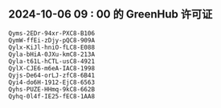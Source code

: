 ## 2024-10-06 09 : 00 的 GreenHub 许可证
```
Qyms-2EDr-94xr-PXC8-B106
QymW-ffEi-zDjy-pQC8-909A
Qylx-KiJl-hniO-fLC8-E088
Qyla-bHiA-0JXu-kmC8-213A
Qyla-t61L-hCTL-usC8-4921
QylX-CJE6-m6eA-IAC8-1998
Qyjs-De64-orLJ-zfC8-6B41
Qyi4-do6H-1912-EjC8-6563
Qyhs-PUZE-HHmq-9kC8-662B
Qyhq-0l4f-IE25-fEC8-1AA8
```
